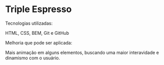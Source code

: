 # Triple Espresso

Tecnologias utilizadas:

HTML, CSS, BEM, Git e GitHub

Melhoria que pode ser aplicada:

Mais animação em alguns elementos, buscando uma maior interavidade e dinamismo com o usuário.
